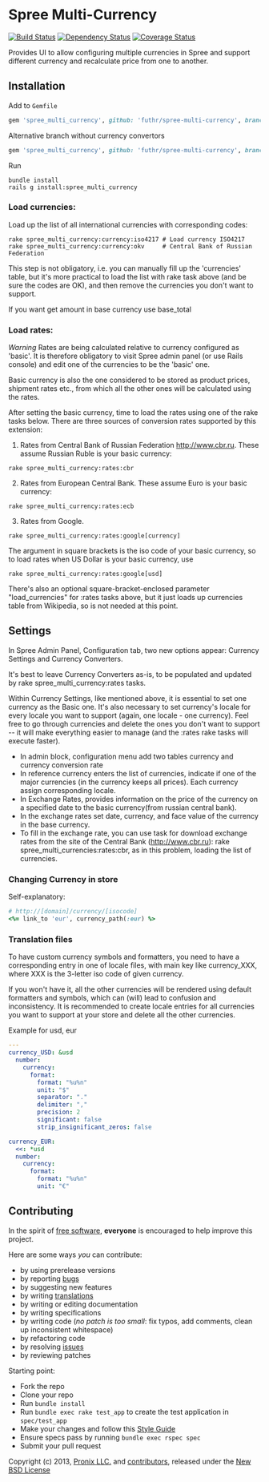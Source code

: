 # Spree Multi-Currency

[![Build Status](https://travis-ci.org/futhr/spree-multi-currency.png?branch=2-0-stable)](https://travis-ci.org/futhr/spree-multi-currency)
[![Dependency Status](https://gemnasium.com/futhr/spree-multi-currency.png)](https://gemnasium.com/futhr/spree-multi-currency)
[![Coverage Status](https://coveralls.io/repos/futhr/spree-multi-currency/badge.png?branch=2-0-stable)](https://coveralls.io/r/futhr/spree-multi-currency)

Provides UI to allow configuring multiple currencies in Spree and support different currency and recalculate price from one to another.

## Installation

Add to `Gemfile`
```ruby
gem 'spree_multi_currency', github: 'futhr/spree-multi-currency', branch: '2-0-stable'
```

Alternative branch without currency convertors

```ruby
gem 'spree_multi_currency', github: 'futhr/spree-multi-currency', branch: '2-0-stable-slim-edition'
```

Run

    bundle install
    rails g install:spree_multi_currency

### Load currencies:

Load up the list of all international currencies with corresponding codes:

    rake spree_multi_currency:currency:iso4217 # Load currency ISO4217
    rake spree_multi_currency:currency:okv     # Central Bank of Russian Federation

This step is not obligatory, i.e. you can manually fill up the 'currencies' table, but it's more practical to load the list with rake task above (and be sure the codes are OK), and then remove the currencies you don't want to support.

If you want get amount in base currency use base_total

### Load rates:

*Warning* Rates are being calculated relative to currency configured as 'basic'. It is therefore obligatory to visit Spree admin panel (or use Rails console) and edit one of the currencies to be the 'basic' one.

Basic currency is also the one considered to be stored as product prices, shipment rates etc., from which all the other ones will be calculated using the rates.

After setting the basic currency, time to load the rates using one of the rake tasks below. There are three sources of conversion rates supported by this extension:

1. Rates from Central Bank of Russian Federation http://www.cbr.ru. These assume Russian Ruble is your basic currency:
```
rake spree_multi_currency:rates:cbr
```

2. Rates from European Central Bank. These assume Euro is your basic currency:
```
rake spree_multi_currency:rates:ecb
```

3. Rates from Google.
```
rake spree_multi_currency:rates:google[currency]
```

  The argument in square brackets is the iso code of your basic currency, so to load rates when US Dollar is your basic currency, use
  ```
  rake spree_multi_currency:rates:google[usd]
  ```

  There's also an optional square-bracket-enclosed parameter "load_currencies" for :rates tasks above, but it just loads up currencies table from Wikipedia, so is not needed at this point.

## Settings

In Spree Admin Panel, Configuration tab, two new options appear: Currency Settings and Currency Converters.

It's best to leave Currency Converters as-is, to be populated and updated by rake spree_multi_currency:rates tasks.

Within Currency Settings, like mentioned above, it is essential to set one currency as the Basic one. It's also necessary to set currency's locale for every locale you want to support (again, one locale - one currency).
Feel free to go through currencies and delete the ones you don't want to support -- it will make everything easier to manage (and the :rates rake tasks will execute faster).

- In admin block, configuration menu add two tables currency and currency conversion rate
- In reference currency enters the list of currencies, indicate if one of the major currencies (in the currency keeps all prices). Each currency assign corresponding locale.
- In Exchange Rates, provides information on the price of the currency on a specified date to the basic currency(from russian central bank).
- In the exchange rates set date, currency, and face value of the currency in the base currency.
- To fill in the exchange rate, you can use task for download exchange rates from the site of the Central Bank (http://www.cbr.ru):
rake spree_multi_currencies:rates:cbr, as in this problem, loading the list of currencies.

### Changing Currency in store

Self-explanatory:
```ruby
# http://[domain]/currency/[isocode]
<%= link_to 'eur', currency_path(:eur) %>
```

### Translation files

To have custom currency symbols and formatters, you need to have a corresponding entry in one of locale files, with main key like currency_XXX, where XXX is the 3-letter iso code of given currency.

If you won't have it, all the other currencies will be rendered using default formatters and symbols, which can (will) lead to confusion and inconsistency. It is recommended to create locale entries for all currencies you want to support at your store and delete all the other currencies.

Example for usd, eur
```yml
---
currency_USD: &usd
  number:
    currency:
      format:
        format: "%u%n"
        unit: "$"
        separator: "."
        delimiter: ","
        precision: 2
        significant: false
        strip_insignificant_zeros: false

currency_EUR:
  <<: *usd
  number:
    currency:
      format:
        format: "%u%n"
        unit: "€"
```

## Contributing

In the spirit of [free software][1], **everyone** is encouraged to help improve this project.

Here are some ways *you* can contribute:

* by using prerelease versions
* by reporting [bugs][2]
* by suggesting new features
* by writing [translations][4]
* by writing or editing documentation
* by writing specifications
* by writing code (*no patch is too small*: fix typos, add comments, clean up inconsistent whitespace)
* by refactoring code
* by resolving [issues][2]
* by reviewing patches

Starting point:

* Fork the repo
* Clone your repo
* Run `bundle install`
* Run `bundle exec rake test_app` to create the test application in `spec/test_app`
* Make your changes and follow this [Style Guide][5]
* Ensure specs pass by running `bundle exec rspec spec`
* Submit your pull request

Copyright (c) 2013, [Pronix LLC.][6] and [contributors][7], released under the [New BSD License][3]

[1]: http://www.fsf.org/licensing/essays/free-sw.html
[2]: https://github.com/futhr/spree-multi-currency/issues
[3]: https://github.com/futhr/spree-multi-currency/blob/2-0-stable/LICENSE.md
[4]: http://www.localeapp.com/projects/4925
[5]: https://github.com/thoughtbot/guides
[6]: https://github.com/pronix
[7]: https://github.com/futhr/spree-multi-currency/contributors
